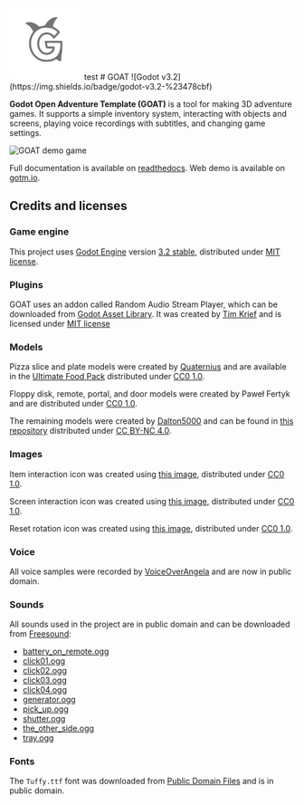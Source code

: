 <img src="./docs/img/logo_goat.png" alt="GOAT logo" width="128">
 test
# GOAT ![Godot v3.2](https://img.shields.io/badge/godot-v3.2-%23478cbf)

**Godot Open Adventure Template (GOAT)** is a tool for making 3D adventure
games. It supports a simple inventory system, interacting with objects and screens,
playing voice recordings with subtitles, and changing game settings.

![GOAT demo game](https://user-images.githubusercontent.com/36821133/73215095-b308a280-4153-11ea-8ff0-c85cbd476147.gif)

Full documentation is available on [readthedocs](https://miskatonicstudio-goat.readthedocs.io). Web demo is available on [gotm.io](https://gotm.io/miskatonicstudio/goat).

## Credits and licenses

### Game engine

This project uses [Godot Engine](https://github.com/godotengine/godot)
version [3.2 stable](https://downloads.tuxfamily.org/godotengine/3.2/),
distributed under [MIT license](https://godotengine.org/license).

### Plugins

GOAT uses an addon called Random Audio Stream Player, which can be downloaded from
[Godot Asset Library](https://godotengine.org/asset-library/asset/651).
It was created by [Tim Krief](http://timkrief.com/en/) and is licensed under
[MIT license](https://gitlab.com/timkrief/godot-random-audio-stream-player/-/blob/master/LICENSE.txt)

### Models

Pizza slice and plate models were created by [Quaternius](quaternius.com)
and are available in the [Ultimate Food Pack](https://drive.google.com/drive/folders/1zMfN7q9VU80M7mLAbBBJyY2OdoXslbl1?usp=sharing)
distributed under [CC0 1.0](https://creativecommons.org/publicdomain/zero/1.0/).

Floppy disk, remote, portal, and door models were created by Paweł Fertyk
and are distributed under [CC0 1.0](https://creativecommons.org/publicdomain/zero/1.0/).

The remaining models were created by [Dalton5000](https://twitter.com/dalton8000)
and can be found in [this repository](https://github.com/Byteron/robo-platformer)
distributed under [CC BY-NC 4.0](https://creativecommons.org/licenses/by-nc/4.0/).

### Images

Item interaction icon was created using
[this image](https://publicdomainvectors.org/en/free-clipart/Silhouette-of-hand-palm/36250.html),
distributed under [CC0 1.0](https://creativecommons.org/publicdomain/zero/1.0/).

Screen interaction icon was created using
[this image](https://publicdomainvectors.org/en/free-clipart/Zoom-in-sign/44722.html),
distributed under [CC0 1.0](https://creativecommons.org/publicdomain/zero/1.0/).

Reset rotation icon was created using
[this image](https://publicdomainvectors.org/en/free-clipart/Refresh-icon-vector-illustration/17405.html),
distributed under [CC0 1.0](https://creativecommons.org/publicdomain/zero/1.0/).

### Voice

All voice samples were recorded by
[VoiceOverAngela](https://www.fiverr.com/voiceoverangela) and are now in public domain.

### Sounds

All sounds used in the project are in public domain and can be downloaded from
[Freesound](https://freesound.org):

- [battery_on_remote.ogg](https://freesound.org/people/_lourii/sounds/491905/)
- [click01.ogg](https://freesound.org/people/LamaMakesMusic/sounds/403556/)
- [click02.ogg](https://freesound.org/people/Masgame/sounds/347544/)
- [click03.ogg](https://freesound.org/people/Masgame/sounds/347544/)
- [click04.ogg](https://freesound.org/people/Masgame/sounds/347544/)
- [generator.ogg](https://freesound.org/people/DiscoveryME/sounds/367175/)
- [pick_up.ogg](https://freesound.org/people/SilverIllusionist/sounds/411177/)
- [shutter.ogg](https://freesound.org/people/aldenroth2/sounds/272017/)
- [the_other_side.ogg](https://freesound.org/people/ricniclas/sounds/451949/)
- [tray.ogg](https://freesound.org/people/Handfan/sounds/71230/)

### Fonts

The `Tuffy.ttf` font was downloaded from
[Public Domain Files](http://www.publicdomainfiles.com/show_file.php?id=13486218041168)
and is in public domain.
